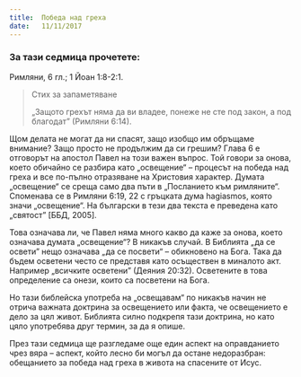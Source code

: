 ```yaml
---
title:  Победа над греха
date:   11/11/2017
---
```


### За тази седмица прочетете:
Римляни, 6 гл.; 1 Йоан 1:8-2:1.

> <p>Стих за запаметяване</p>
> „Защото грехът няма да ви владее, понеже не сте под закон, а под благодат” (Римляни 6:14).

Щом делата не могат да ни спасят, защо изобщо им обръщаме внимание? Защо просто не продължим да си грешим? Глава 6 е отговорът на апостол Павел на този важен въпрос. Той говори за онова, което обичайно се разбира като „освещение“ – процесът на победа над греха и все по-пълно отразяване на Христовия характер. Думата „освещение“ се среща само два пъти в „Посланието към римляните“. Споменава се в Римляни 6:19, 22 с гръцката дума hagiasmos, която значи „освещение“. На български в тези два текста е преведена като „святост” [ББД, 2005].

Това означава ли, че Павел няма много какво да каже за онова, което означава думата „освещение“? В никакъв случай. В Библията „да се освети” нещо означава „да се посвети“ – обикновено на Бога. Така да бъдем осветени често се представя като осъществен в миналото акт. Например „всичките осветени” (Деяния 20:32). Осветените в това определение са онези, които са посветени на Бога.

Но тази библейска употреба на „освещавам“ по никакъв начин не отрича важната доктрина за освещението или факта, че освещението е дело за цял живот. Библията силно подкрепя тази доктрина, но като цяло употребява друг термин, за да я опише.

През тази седмица ще разгледаме още един аспект на оправданието чрез вяра – аспект, който лесно би могъл да остане недоразбран: обещанието за победа над греха в живота на спасените от Исус.